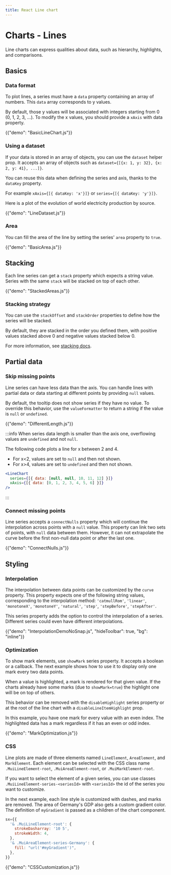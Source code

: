 ```yaml
---
title: React Line chart
---
```


# Charts - Lines

<p class="description">Line charts can express qualities about data, such as hierarchy, highlights, and comparisons.</p>

## Basics

### Data format

To plot lines, a series must have a `data` property containing an array of numbers.
This `data` array corresponds to y values.

By default, those y values will be associated with integers starting from 0 (0, 1, 2, 3, ...).
To modify the x values, you should provide a `xAxis` with data property.

{{"demo": "BasicLineChart.js"}}

### Using a dataset

If your data is stored in an array of objects, you can use the `dataset` helper prop.
It accepts an array of objects such as `dataset={[{x: 1, y: 32}, {x: 2, y: 41}, ...]}`.

You can reuse this data when defining the series and axis, thanks to the `dataKey` property.

For example `xAxis={[{ dataKey: 'x'}]}` or `series={[{ dataKey: 'y'}]}`.

Here is a plot of the evolution of world electricity production by source.

{{"demo": "LineDataset.js"}}

### Area

You can fill the area of the line by setting the series' `area` property to `true`.

{{"demo": "BasicArea.js"}}

## Stacking

Each line series can get a `stack` property which expects a string value.
Series with the same `stack` will be stacked on top of each other.

{{"demo": "StackedAreas.js"}}

### Stacking strategy

You can use the `stackOffset` and `stackOrder` properties to define how the series will be stacked.

By default, they are stacked in the order you defined them, with positive values stacked above 0 and negative values stacked below 0.

For more information, see [stacking docs](/x/react-charts/stacking/).

## Partial data

### Skip missing points

Line series can have less data than the axis.
You can handle lines with partial data or data starting at different points by providing `null` values.

By default, the tooltip does not show series if they have no value.
To override this behavior, use the `valueFormatter` to return a string if the value is `null` or `undefined`.

{{"demo": "DifferentLength.js"}}

:::info
When series data length is smaller than the axis one, overflowing values are `undefined` and not `null`.

The following code plots a line for x between 2 and 4.

- For x<2, values are set to `null` and then not shown.
- For x>4, values are set to `undefined` and then not shown.

```jsx
<LineChart
  series={[{ data: [null, null, 10, 11, 12] }]}
  xAxis={[{ data: [0, 1, 2, 3, 4, 5, 6] }]}
/>
```

:::

### Connect missing points

Line series accepts a `connectNulls` property which will continue the interpolation across points with a `null` value.
This property can link two sets of points, with `null` data between them.
However, it can not extrapolate the curve before the first non-null data point or after the last one.

{{"demo": "ConnectNulls.js"}}

## Styling

### Interpolation

The interpolation between data points can be customized by the `curve` property.
This property expects one of the following string values, corresponding to the interpolation method: `'catmullRom'`, `'linear'`, `'monotoneX'`, `'monotoneY'`, `'natural'`, `'step'`, `'stepBefore'`, `'stepAfter'`.

This series property adds the option to control the interpolation of a series.
Different series could even have different interpolations.

{{"demo": "InterpolationDemoNoSnap.js", "hideToolbar": true, "bg": "inline"}}

### Optimization

To show mark elements, use `showMark` series property.
It accepts a boolean or a callback.
The next example shows how to use it to display only one mark every two data points.

When a value is highlighted, a mark is rendered for that given value.
If the charts already have some marks (due to `showMark=true`) the highlight one will be on top of others.

This behavior can be removed with the `disableHighlight` series property or at the root of the line chart with a `disableLineItemHighlight` prop.

In this example, you have one mark for every value with an even index.
The highlighted data has a mark regardless if it has an even or odd index.

{{"demo": "MarkOptimization.js"}}

### CSS

Line plots are made of three elements named `LineElement`, `AreaElement`, and `MarkElement`.
Each element can be selected with the CSS class name `.MuiLineElement-root`, `.MuiAreaElement-root`, or `.MuiMarkElement-root`.

If you want to select the element of a given series, you can use classes `.MuiLineElement-series-<seriesId>` with `<seriesId>` the id of the series you want to customize.

In the next example, each line style is customized with dashes, and marks are removed.
The area of Germany's GDP also gets a custom gradient color.
The definition of `myGradient` is passed as a children of the chart component.

```jsx
sx={{
  '& .MuiLineElement-root': {
    strokeDasharray: '10 5',
    strokeWidth: 4,
  },
  '& .MuiAreaElement-series-Germany': {
    fill: "url('#myGradient')",
  },
}}
```

{{"demo": "CSSCustomization.js"}}
